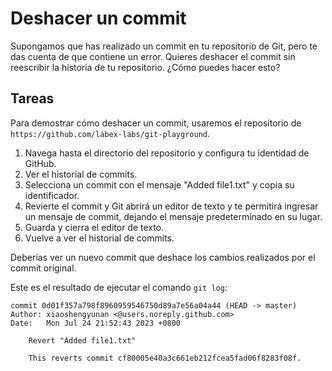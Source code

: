 # Deshacer un commit

Supongamos que has realizado un commit en tu repositorio de Git, pero te das cuenta de que contiene un error. Quieres deshacer el commit sin reescribir la historia de tu repositorio. ¿Cómo puedes hacer esto?

## Tareas

Para demostrar cómo deshacer un commit, usaremos el repositorio de `https://github.com/labex-labs/git-playground`.

1. Navega hasta el directorio del repositorio y configura tu identidad de GitHub.
2. Ver el historial de commits.
3. Selecciona un commit con el mensaje "Added file1.txt" y copia su identificador.
4. Revierte el commit y Git abrirá un editor de texto y te permitirá ingresar un mensaje de commit, dejando el mensaje predeterminado en su lugar.
5. Guarda y cierra el editor de texto.
6. Vuelve a ver el historial de commits.

Deberías ver un nuevo commit que deshace los cambios realizados por el commit original.

Este es el resultado de ejecutar el comando `git log`:

```
commit 0d01f357a798f8960959546750d89a7e56a04a44 (HEAD -> master)
Author: xiaoshengyunan <@users.noreply.github.com>
Date:   Mon Jul 24 21:52:43 2023 +0800

    Revert "Added file1.txt"

    This reverts commit cf80005e40a3c661eb212fcea5fad06f8283f08f.
```

